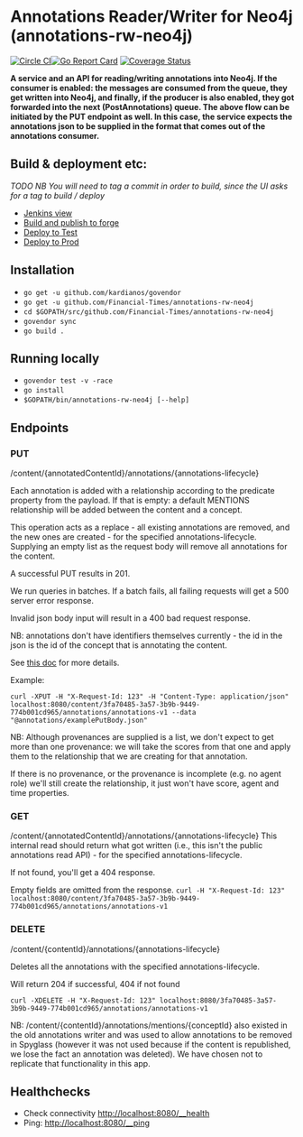 # Annotations Reader/Writer for Neo4j (annotations-rw-neo4j)
[![Circle CI](https://circleci.com/gh/Financial-Times/annotations-rw-neo4j.svg?style=shield)](https://circleci.com/gh/Financial-Times/annotations-rw-neo4j)[![Go Report Card](https://goreportcard.com/badge/github.com/Financial-Times/annotations-rw-neo4j)](https://goreportcard.com/report/github.com/Financial-Times/annotations-rw-neo4j) [![Coverage Status](https://coveralls.io/repos/github/Financial-Times/annotations-rw-neo4j/badge.svg)](https://coveralls.io/github/Financial-Times/annotations-rw-neo4j)

__A service and an API for reading/writing annotations into Neo4j. 
If the consumer is enabled: the messages are consumed from the queue, they get written into Neo4j, and finally, if the producer is also enabled, they got forwarded into the next (PostAnnotations) queue.
The above flow can be initiated by the PUT endpoint as well. In this case, the service expects the annotations json to be supplied in the format that comes out of the annotations consumer.__

## Build & deployment etc:
*TODO*
_NB You will need to tag a commit in order to build, since the UI asks for a tag to build / deploy_
* [Jenkins view](http://ftjen10085-lvpr-uk-p:8181/view/JOBS-annotations-rw-neo4j/)
* [Build and publish to forge](http://ftjen10085-lvpr-uk-p:8181/view/JOBS-annotations-rw-neo4j/job/annotations-rw-neo4j-build/)
* [Deploy to Test](http://ftjen10085-lvpr-uk-p:8181/view/JOBS-annotations-rw-neo4j/job/annotations-rw-neo4j-deploy-test/)
* [Deploy to Prod](http://ftjen10085-lvpr-uk-p:8181/view/JOBS-annotations-rw-neo4j/job/annotations-rw-neo4j-deploy-prod/)

## Installation
* `go get -u github.com/kardianos/govendor`
* `go get -u github.com/Financial-Times/annotations-rw-neo4j`
* `cd $GOPATH/src/github.com/Financial-Times/annotations-rw-neo4j`
* `govendor sync`
* `go build .`

## Running locally
* `govendor test -v -race`
* `go install`
* `$GOPATH/bin/annotations-rw-neo4j [--help]`

## Endpoints

### PUT
/content/{annotatedContentId}/annotations/{annotations-lifecycle}

Each annotation is added with a relationship according to the predicate property from the payload.
If that is empty: a default MENTIONS relationship will be added between the content and a concept.

This operation acts as a replace - all existing annotations are removed, and the new ones are created - for the specified annotations-lifecycle.
Supplying an empty list as the request body will remove all annotations for the content.

A successful PUT results in 201.

We run queries in batches. If a batch fails, all failing requests will get a 500 server error response.

Invalid json body input will result in a 400 bad request response.

NB: annotations don't have identifiers themselves currently - the id in the json is the id of the concept that is annotating the content.

See [this doc](https://docs.google.com/document/d/1FE-JZDYJlKsxOIuQQkPwyyzcOkJQn8L3nNy1H8A8eDo) for more details.

Example:

    curl -XPUT -H "X-Request-Id: 123" -H "Content-Type: application/json" localhost:8080/content/3fa70485-3a57-3b9b-9449-774b001cd965/annotations/annotations-v1 --data
    "@annotations/examplePutBody.json"

NB: Although provenances are supplied is a list, we don't expect to get more than one provenance: we will take the scores from that one
and apply them to the relationship that we are creating for that annotation.

If there is no provenance, or the provenance is incomplete (e.g. no agent role) we'll still
create the relationship, it just won't have score, agent and time properties.

### GET
/content/{annotatedContentId}/annotations/{annotations-lifecycle}
This internal read should return what got written (i.e., this isn't the public annotations read API) - for the specified annotations-lifecycle.

If not found, you'll get a 404 response.

Empty fields are omitted from the response.
`curl -H "X-Request-Id: 123" localhost:8080/content/3fa70485-3a57-3b9b-9449-774b001cd965/annotations/annotations-v1`

### DELETE
/content/{contentId}/annotations/{annotations-lifecycle}

Deletes all the annotations with the specified annotations-lifecycle.

Will return 204 if successful, 404 if not found

`curl -XDELETE -H "X-Request-Id: 123" localhost:8080/3fa70485-3a57-3b9b-9449-774b001cd965/annotations/annotations-v1`

NB: /content/{contentId}/annotations/mentions/{conceptId} also existed in the old annotations writer and was used to allow annotations to be removed in Spyglass (however it was not used because if the content is republished, we lose the fact an annotation was deleted). We have chosen not to replicate
that functionality in this app.


## Healthchecks
* Check connectivity [http://localhost:8080/__health](http://localhost:8080/__health)
* Ping: [http://localhost:8080/__ping](http://localhost:8080/__ping)
